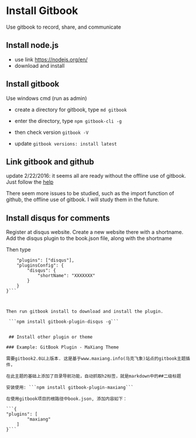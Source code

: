 # Install Gitbook


Use gitbook to record, share, and communicate

## Install node.js

* use link https://nodejs.org/en/
* download and install


## Install gitbook
Use windows cmd (run as admin)

* create a directory for gitbook, type ```md gitbook```

* enter the directory, type ```npm gitbook-cli -g```

* then check version ```gitbook -V```

* update 
``` gitbook versions: install latest ```


## Link gitbook and github 


update 2/22/2016: it seems all are ready without the offline use of gitbook. Just follow the [help](https://help.gitbook.com/github/index.html)


There seem more issues to be studied, such as the import function of github, the offline use of gitbook. I will study them in the future.


## Install disqus for comments

Register at disqus website. Create a new website there with a shortname. Add the disqus plugin to the book.json file, along with the shortname 

Then type

``` {
    "plugins": ["disqus"],
    "pluginsConfig": {
        "disqus": {
            "shortName": "XXXXXXX"
        }
    }
}```



Then run gitbook install to download and install the plugin.

 ```npm install gitbook-plugin-disqus -g```
 
 
 ## Install other plugin or theme
 
### Example: GitBook Plugin - MaXiang Theme

需要gitbook2.0以上版本. 这是基于www.maxiang.info(马克飞象)站点的gitbook主题插件，

在此主题的基础上添加了目录导航功能，自动抓取h2标签，就是markdown中的##二级标题

安装使用: ```npm install gitbook-plugin-maxiang```

在使用gitbook项目的根路径中book.json, 添加内容如下：

```{
"plugins": [
        "maxiang"
    ]
}```
 
 
 